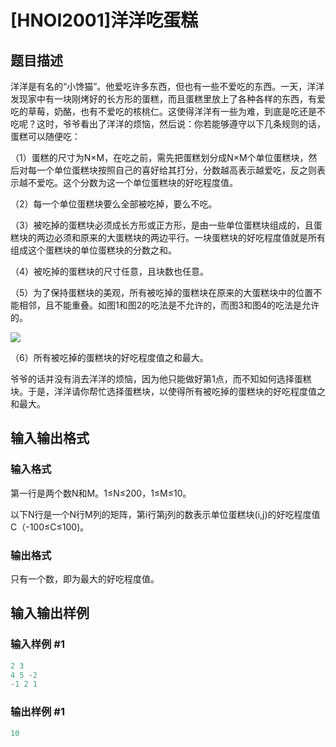 # [HNOI2001]洋洋吃蛋糕

## 题目描述

洋洋是有名的“小馋猫”。他爱吃许多东西，但也有一些不爱吃的东西。一天，洋洋发现家中有一块刚烤好的长方形的蛋糕，而且蛋糕里放上了各种各样的东西，有爱吃的草莓，奶酪，也有不爱吃的核桃仁。这使得洋洋有一些为难，到底是吃还是不吃呢？这时，爷爷看出了洋洋的烦恼，然后说：你若能够遵守以下几条规则的话，蛋糕可以随便吃：

（1）蛋糕的尺寸为N×M，在吃之前，需先把蛋糕划分成N×M个单位蛋糕块，然后对每一个单位蛋糕块按照自己的喜好给其打分，分数越高表示越爱吃，反之则表示越不爱吃。这个分数为这一个单位蛋糕块的好吃程度值。

（2）每一个单位蛋糕块要么全部被吃掉，要么不吃。

（3）被吃掉的蛋糕块必须成长方形或正方形，是由一些单位蛋糕块组成的，且蛋糕块的两边必须和原来的大蛋糕块的两边平行。一块蛋糕块的好吃程度值就是所有组成这个蛋糕块的单位蛋糕块的分数之和。

（4）被吃掉的蛋糕块的尺寸任意，且块数也任意。

（5）为了保持蛋糕块的美观，所有被吃掉的蛋糕块在原来的大蛋糕块中的位置不能相邻，且不能重叠。如图1和图2的吃法是不允许的，而图3和图4的吃法是允许的。

![](https://cdn.luogu.com.cn/upload/pic/1295.png)

（6）所有被吃掉的蛋糕块的好吃程度值之和最大。

爷爷的话并没有消去洋洋的烦恼，因为他只能做好第1点，而不知如何选择蛋糕块。于是，洋洋请你帮忙选择蛋糕块，以使得所有被吃掉的蛋糕块的好吃程度值之和最大。

## 输入输出格式

### 输入格式

第一行是两个数N和M。1≤N≤200，1≤M≤10。

以下N行是一个N行M列的矩阵，第i行第j列的数表示单位蛋糕块(i,j)的好吃程度值C（-100≤C≤100)。

### 输出格式

只有一个数，即为最大的好吃程度值。

## 输入输出样例

### 输入样例 #1

```cpp
2 3                            
4 5 -2
-1 2 1

```
### 输出样例 #1

```cpp
10
```


